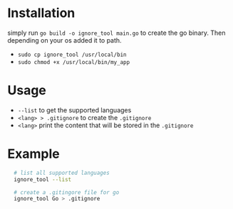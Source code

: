 # Installation
simply run `go build -o ignore_tool main.go` to create the go binary. Then depending on your os added it to path.
- `sudo cp ignore_tool /usr/local/bin`
- `sudo chmod +x /usr/local/bin/my_app`

# Usage
- `--list` to get the supported languages
- `<lang> > .gitignore` to create the `.gitignore`
- `<lang>` print the content that will be stored in the `.gitignore`

# Example

```Bash
  # list all supported languages
  ignore_tool --list

  # create a .gitingore file for go
  ignore_tool Go > .gitignore
```

  
